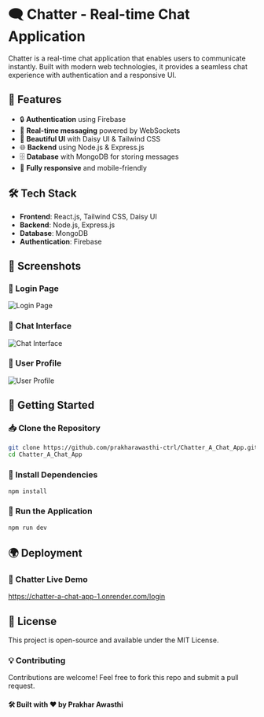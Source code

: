 # 🗨️ Chatter - Real-time Chat Application

Chatter is a real-time chat application that enables users to communicate instantly. Built with modern web technologies, it provides a seamless chat experience with authentication and a responsive UI.

## 🚀 Features
- 🔒 **Authentication** using Firebase
- 💬 **Real-time messaging** powered by WebSockets
- 🎨 **Beautiful UI** with Daisy UI & Tailwind CSS
- 🌐 **Backend** using Node.js & Express.js
- 🗄️ **Database** with MongoDB for storing messages
- 📱 **Fully responsive** and mobile-friendly

## 🛠️ Tech Stack
- **Frontend**: React.js, Tailwind CSS, Daisy UI
- **Backend**: Node.js, Express.js
- **Database**: MongoDB
- **Authentication**: Firebase

## 📸 Screenshots

### 🔐 Login Page
![Login Page](https://github.com/user-attachments/assets/7e8e590e-eb82-4ae1-bfdd-fd6f5360ae96)


### 📩 Chat Interface
![Chat Interface](https://github.com/user-attachments/assets/0a5ba2b4-410e-4f8c-8de2-34ce695fcd5c)


### 📜 User Profile
![User Profile](https://github.com/user-attachments/assets/1339fa6f-f59f-41c4-9aa8-8f5d0ae0aa40)


## 🎯 Getting Started

### 📥 Clone the Repository
```bash
git clone https://github.com/prakharawasthi-ctrl/Chatter_A_Chat_App.git
cd Chatter_A_Chat_App

```

### 🔧 Install Dependencies
```bash
npm install
```
### 🏃 Run the Application
```bash
npm run dev
```
## 🌍 Deployment

### 🔗 Chatter Live Demo 
https://chatter-a-chat-app-1.onrender.com/login

## 📜 License
This project is open-source and available under the MIT License.

### 💡 Contributing
Contributions are welcome! Feel free to fork this repo and submit a pull request.

#### 🛠️ Built with ❤️ by Prakhar Awasthi

